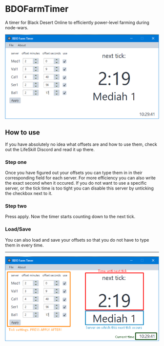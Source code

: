 # BDOFarmTimer
A timer for Black Desert Online to efficiently power-level farming during node-wars.

![alt text](https://github.com/Flockenberger/BDOFarmTimer/blob/master/src/main/resources/farmTimer.png?raw=true)

## How to use
If you have absolutely no idea what offsets are and how to use them, check out the LifeSkill Discord and read it up there.

### Step one
Once you have figured out your offsets you can type them in in their corresponding field for each server. For more efficiency you can also write the
exact second when it occured. If you do not want to use a specific server, or the tick time is too tight you can disable this server by unticking the checkbox next to it.

### Step two
Press apply. Now the timer starts counting down to the next tick.

### Load/Save
You can also load and save your offsets so that you do not have to type them in every time.

------------------------------------------------------
![alt text](https://github.com/Flockenberger/BDOFarmTimer/blob/master/src/main/resources/exp.png?raw=true)


